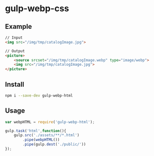# gulp-webp-css

## Example
```html
// Input
<img src="/img/tmp/catalogImage.jpg">

// Output
<picture>
    <source srcset="/img/tmp/catalogImage.webp" type="image/webp">
    <img src="/img/tmp/catalogImage.jpg">
</picture>
```
## Install
```bash
npm i --save-dev gulp-webp-html
```
## Usage
```javascript
var webpHTML = require('gulp-webp-html');

gulp.task('html',function(){
    gulp.src('./assets/**/*.html')
        .pipe(webpHTML())
        .pipe(gulp.dest('./public/'))
});
```
